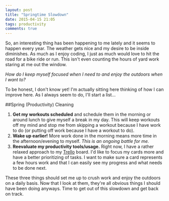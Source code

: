 ```yaml
---
layout: post
title: "Springtime Slowdown"
date: 2015-04-15 21:05
tags: productivity
comments: true
---
```

So, an interesting thing has been happening to me lately and it seems to happen
every year. The weather gets nice and my desire to be inside diminishes. As much
as I enjoy coding, I just as much would love to hit the road for a bike ride or
run. This isn't even counting the hours of yard work staring at me out the
window. 

*How do I keep myself focused when I need to and enjoy the outdoors when I want
to?* 

To be honest, I don't know yet! I'm actually sitting here thinking of how I can
improve here. As I always seem to do, I'll start a list...

##Spring (Productivity) Cleaning

1. **Get my workouts scheduled** and schedule them in the morning or around
lunch to give myself a break in my day. This will keep workouts off my mind and
stop me from skipping a workout because I have work to do (or putting off work
because I have a workout to do).
2. **Wake up earlier!**  More work done in the morning means more time in the
afternoon/evening to myself. *This is an ongoing battle for me.*
3. **Reevaluate my productivity tools/usage.** Right now, I have a rather
relaxed approach to my [Trello](http://www.trello.com) board. I'd like to focus
my cards more and have a better prioritizing of tasks. I want to make sure a
card represents a few hours work and that I can easily see my progress and what
needs to be done next.

These three things should set me up to crush work and enjoy the outdoors on a
daily basis. Now that I look at them, they're all obvious things I should have
been doing anyways. Time to get out of this slowdown and get back on track.
